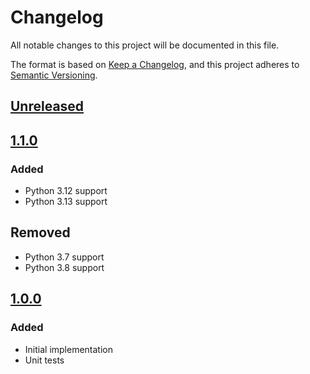 # Changelog
All notable changes to this project will be documented in this file.

The format is based on [Keep a Changelog](https://keepachangelog.com/en/1.0.0/),
and this project adheres to [Semantic Versioning](https://semver.org/spec/v2.0.0.html).

## [Unreleased]

## [1.1.0]

### Added
- Python 3.12 support
- Python 3.13 support

## Removed
- Python 3.7 support
- Python 3.8 support

## [1.0.0]
### Added
- Initial implementation
- Unit tests

[Unreleased]: https://github.com/anexia/python-param-parser/compare/1.1.0...HEAD
[1.1.0]: https://github.com/anexia/python-param-parser/releases/tag/1.1.0
[1.0.0]: https://github.com/anexia/python-param-parser/releases/tag/1.0.0
